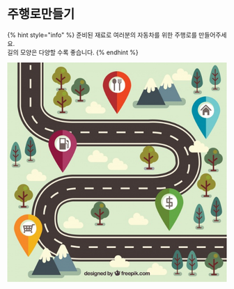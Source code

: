 # 주행로만들기

{% hint style="info" %}
준비된 재료로 여러분의 자동차를 위한 주행로를 만들어주세요.  
길의 모양은 다양할 수록 좋습니다.
{% endhint %}

![](../.gitbook/assets/image%20%2810%29.png)

